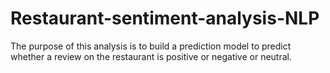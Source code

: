 # Restaurant-sentiment-analysis-NLP
The purpose of this analysis is to build a prediction model to predict whether a review on the restaurant is positive or negative or neutral.
